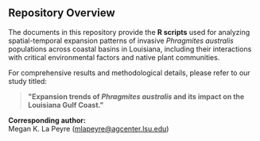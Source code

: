## Repository Overview

The documents in this repository provide the **R scripts** used for analyzing spatial-temporal expansion patterns of invasive *Phragmites australis* populations across coastal basins in Louisiana, including their interactions with critical environmental factors and native plant communities.

For comprehensive results and methodological details, please refer to our study titled:

> **"Expansion trends of *Phragmites australis* and its impact on the Louisiana Gulf Coast."**

**Corresponding author:**  
Megan K. La Peyre ([mlapeyre@agcenter.lsu.edu](mailto:mlapeyre@agcenter.lsu.edu))

